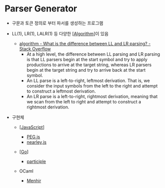 # Parser Generator

- 구문과 토큰 정의로 부터 파서를 생성하는 프로그램

- LL(1), LR(1), LALR(1) 등 다양한 [[Algorithm]]이 있음
  - [algorithm - What is the difference between LL and LR parsing? - Stack Overflow](https://stackoverflow.com/questions/5975741/what-is-the-difference-between-ll-and-lr-parsing)
    - At a high level, the difference between LL parsing and LR parsing is that LL parsers begin at the start symbol and try to apply productions to arrive at the target string, whereas LR parsers begin at the target string and try to arrive back at the start symbol.
    - An LL parse is a left-to-right, leftmost derivation. That is, we consider the input symbols from the left to the right and attempt to construct a leftmost derivation.
    - An LR parse is a left-to-right, rightmost derivation, meaning that we scan from the left to right and attempt to construct a rightmost derivation.

- 구현체
  - [[JavaScript]]
    - [PEG.js](https://pegjs.org/)
    - [nearley.js](https://nearley.js.org/)

  - [[Go]]
    - [participle](https://github.com/alecthomas/participle)

  - OCaml
    - [Menhir](http://gallium.inria.fr/~fpottier/menhir/)

[//begin]: # "Autogenerated link references for markdown compatibility"
[Algorithm]: Algorithm "Algorithm"
[JavaScript]: JavaScript "JavaScript"
[Go]: Go "Go (프로그래밍 언어)"
[//end]: # "Autogenerated link references"